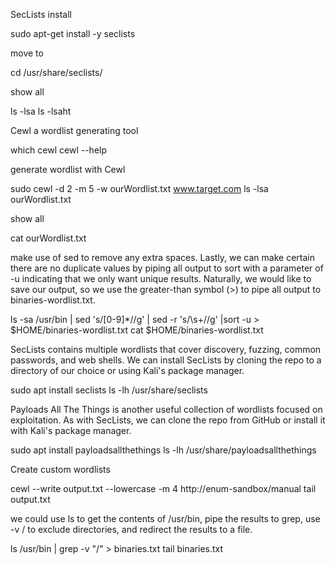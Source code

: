 SecLists install

sudo apt-get install -y seclists

move to

cd /usr/share/seclists/

show all

ls -lsa
ls -lsaht

Cewl a wordlist generating tool

which cewl
cewl --help

generate wordlist with Cewl

sudo cewl -d 2 -m 5 -w ourWordlist.txt www.target.com
ls -lsa ourWordlist.txt

show all

cat ourWordlist.txt

make use of sed to remove any extra spaces. Lastly, we can make certain there are no duplicate values by piping all output to sort with a parameter of -u indicating that we only want unique results. Naturally, we would like to save our output, so we use the greater-than symbol (>) to pipe all output to binaries-wordlist.txt.

ls -sa /usr/bin | sed 's/[0-9]*//g' | sed -r 's/\s+//g' |sort -u > $HOME/binaries-wordlist.txt
cat $HOME/binaries-wordlist.txt

SecLists contains multiple wordlists that cover discovery, fuzzing, common passwords, and web shells. We can install SecLists by cloning the repo to a directory of our choice or using Kali's package manager.

sudo apt install seclists
ls -lh /usr/share/seclists

Payloads All The Things is another useful collection of wordlists focused on exploitation. As with SecLists, we can clone the repo from GitHub or install it with Kali's package manager.

sudo apt install payloadsallthethings
ls -lh /usr/share/payloadsallthethings

Create custom wordlists

cewl --write output.txt --lowercase -m 4 http://enum-sandbox/manual
tail output.txt

we could use ls to get the contents of /usr/bin, pipe the results to grep, use -v / to exclude directories, and redirect the results to a file.

ls /usr/bin | grep -v "/" > binaries.txt
tail binaries.txt

